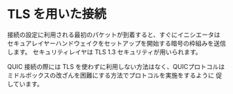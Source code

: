 # TLS を用いた接続

接続の設定に利用される最初のパケットが到着すると、すぐにイニシエータは
セキュアレイヤーハンドウェイクをセットアップを開始する暗号の枠組みを送信します。
セキュリティレイヤは TLS 1.3 セキュリティが用いられます。

QUIC 接続の際には TLS を使わずに利用しない方法はなく、QUICプロトコルは
ミドルボックスの改ざんを困難にする方法でプロトコルを実施をするように
促しています。
